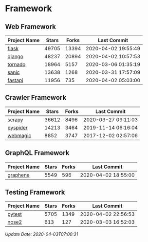 # Framework

## Web Framework

| Project Name | Stars | Forks | Last Commit |
| ------------ | ----- | ----- | ----------- |
| [flask](https://github.com/pallets/flask) | 49705 | 13394 | 2020-04-02 19:55:49 |
| [django](https://github.com/django/django) | 48237 | 20894 | 2020-04-02 10:57:53 |
| [tornado](https://github.com/tornadoweb/tornado) | 18964 | 5157 | 2020-03-06 01:35:19 |
| [sanic](https://github.com/huge-success/sanic) | 13638 | 1268 | 2020-03-31 17:57:09 |
| [fastapi](https://github.com/tiangolo/fastapi) | 11956 | 735 | 2020-04-02 05:03:00 |

## Crawler Framework

| Project Name | Stars | Forks | Last Commit |
| ------------ | ----- | ----- | ----------- |
| [scrapy](https://github.com/scrapy/scrapy) | 36612 | 8496 | 2020-03-27 09:11:03 |
| [pyspider](https://github.com/binux/pyspider) | 14213 | 3464 | 2019-11-14 06:16:04 |
| [webmagic](https://github.com/code4craft/webmagic) | 8852 | 3747 | 2017-12-02 02:57:06 |

## GraphQL Framework

| Project Name | Stars | Forks | Last Commit |
| ------------ | ----- | ----- | ----------- |
| [graphene](https://github.com/graphql-python/graphene) | 5549 | 596 | 2020-04-02 18:55:00 |

## Testing Framework

| Project Name | Stars | Forks | Last Commit |
| ------------ | ----- | ----- | ----------- |
| [pytest](https://github.com/pytest-dev/pytest) | 5705 | 1349 | 2020-04-02 22:56:53 |
| [nose2](https://github.com/nose-devs/nose2) | 613 | 127 | 2020-03-03 16:52:03 |

*Update Date: 2020-04-03T07:00:31*